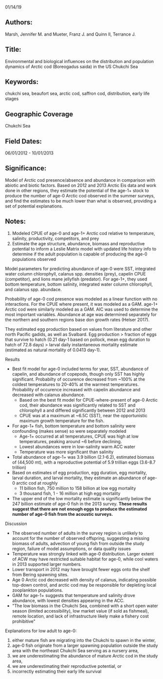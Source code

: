 01/14/19
## Authors:
Marsh, Jennifer M.  and Mueter, Franz J.  and Quinn II, Terrance J.
## Title:
Environmental and biological influences on the distribution and population dynamics of Arctic cod (Boreogadus saida) in the US Chukchi Sea
## Keywords:
chukchi sea, beaufort sea, arctic cod, saffron cod, distribution, early life stages
## Geographic Coverage
Chukchi Sea
## Field Dates:
06/01/2012 - 10/01/2013
## Significance:
Model of Arctic cod presence/absence and abundance in comparison with abiotic and biotic factors. Based on 2012 and 2013 Arctic Eis data and work done in other regions, they estimate the potential of the age-1+ stock to produce the number of age-0 Arctic cod observed in the summer surveys, and find the estimates to be much lower than what is observed, providing a set of potential explanations.

## Notes:
1. Modeled CPUE of age-0 and age-1+ Arctic cod relative to temperature, salinity, productivity, competitors, and prey
2. Estimate the age structure, abundance, biomass and reproductive potential to inform a Leslie Matrix model with updated life history info to determine if the adult population is capable of producing the age-0 populations observed

Model parameters for predicting abundance of age-0 were SST, integrated water column chlorophyll, calanus spp. densities (prey), capelin CPUE (competitor), and lions mane jellyfish (predator). For age-1+, they used bottom temperature, bottom salinity, integrated water column chlorophyll, and calanus spp. abundace.

Probability of age-0 cod presence was modeled as a linear function with no interactions.  For the CPUE where present, it was modeled as a GAM.  age-1+ Arctic cod were similarly modeled as a GAM.  AIC was used to determine the most important variables.  Abundance at age was determined separately for the northern and southern regions base don growth rates (Helser 2017).

They estimated egg production based on values from literature and other north Pacific gadids, as well as Svalbard.  Egg production > fraction of eggs that survive to hatch (0.21 day-1 based on pollock, mean egg duration to hatch of 72.8 days) > larval daily instantaneous mortality estimate (estimated as natural mortality of 0.0413 day-1).  

Results
- Best fit model for age-0 included terms for year, SST, abundance of capelin, and abundance of copepods, though only SST has highly significant.  Probabilty of occurence decreased from ~100% at the coldest temperatures to 20-40% at the warmest temperatures.  Probability of occurence increased with capelin abundance and decreased with calanus abundance.
  - Based on the best fit model for CPUE-where-present of age-0 Arctic cod, their abundance was significantly related to SST and chlorophyll a and differed significantly between 2012 and 2013
  - CPUE was at a maximum at ~6.5C (SST), near the opportunistic maximum growth temperature for the fish.
- For age-1+ fish, bottom temperature and bottom salinity were confounding (makes sense) so were separately modeled
  - Age-1+ occurred at all temperatures, CPUE was high at low temperatures, peaking around ~6 before declining.  
  - Lowest abundances were in low-salinity warm ACC water
  - Temperature was more significant than salinity
- Total abundance of age-1+ was 3.9 billion (2.1-6.2), estimated biomass of (44,500 mt), with a reproductive potential of 5.9 trillian eggs (3.6-8.7 trillion)
- Based on estimates of egg production, egg duration, egg mortality, larval duration, and larval mortality, they estimate an abundance of age-0 arctic cod at roughly
  - 11 billion fish, 750 million to 158 billion at low egg mortality
  - 3 thousand fish, 1 - 16 million at high egg mortality
- The upper end of the low mortality estimate is significantly below the 247 billion estimate of age-0 fish in the 2013 survey.  **These results suggest that there are not enough eggs to produce the estimated number of age-0 fish from the acoustic surveys.**

Discussion
- The observed number of adults in the survey region is unlikely to account for the number of observed offspring, suggesting a missing biomass of adults, advection of young fish from outside the study region, failure of model assumptions, or data quality issues
- Temperature was strongly linked with age-0 distribution.  Larger extent of ACW may have restricted suitable habitat for age-0, while cool waters in 2013 supported larger numbers.  
- Lower transport in 2012 may have brought fewer eggs onto the shelf from Bering spawning sites.
- Age 0 Arctic cod decreased with density of calanus, indicating possible top-down control, and arctic cod may be responsible for depleting local zooplankton populations.
- GAM for age-1+ suggests that temperature and salinity drove abundance, with lowest densities appearing in the ACC.
- "The low biomass in the Chukchi Sea, combined with a short open water season (limited accessibility), low market value (if sold as fishmeal), remote location, and lack of infrastructure likely make a fishery cost prohibitive"

Explanations for low adult to age-0:
1. either mature fish are migrating into the Chukchi to spawn in the winter,
2. age-0 fish originate from a larger spawning population outside the study area with the northeast Chukchi Sea serving as a nursery area,
3. we are underestimating the abundance of mature Arctic cod in the study area,
4. we are underestimating their reproductive potential, or
5. incorrectly estimating their early life survival
